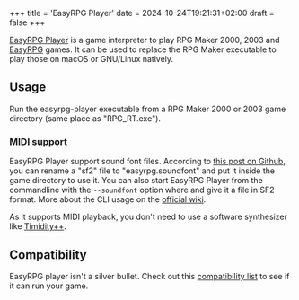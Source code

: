 +++
title = 'EasyRPG Player'
date = 2024-10-24T19:21:31+02:00
draft = false
+++

[EasyRPG Player](https://github.com/EasyRPG/Player) is a game interpreter to play RPG Maker 2000, 2003 and [EasyRPG](https://easyrpg.org/) games. It can be used to replace the RPG Maker executable to play those on macOS or GNU/Linux natively.

## Usage

Run the easyrpg-player executable from a RPG Maker 2000 or 2003 game directory (same place as "RPG_RT.exe").

### MIDI support

EasyRPG Player support sound font files. According to [this post on Github](https://github.com/EasyRPG/easyrpg.org/issues/55#issuecomment-675758243), you can rename a "sf2" file to "easyrpg.soundfont" and put it inside the game directory to use it. You can also start EasyRPG Player from the commandline with the `--soundfont` option where and give it a file in SF2 format. More about the CLI usage on the [official wiki](https://wiki.easyrpg.org/user/player/command-line).

As it supports MIDI playback, you don't need to use a software synthesizer like [Timidity++](https://wiki.archlinux.org/title/Timidity).

## Compatibility

EasyRPG player isn't a silver bullet. Check out this [compatibility list](https://community.easyrpg.org/t/compatibility-list/283) to see if it can run your game.

